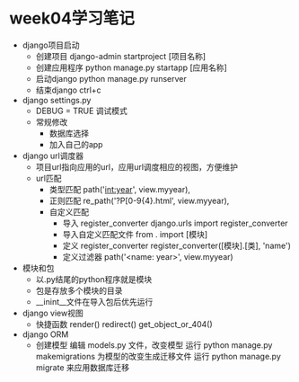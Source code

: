# week04学习笔记

+ django项目启动
	+ 创建项目
			django-admin startproject [项目名称]
	+ 创建应用程序
			python manage.py startapp [应用名称]
	+ 启动django
			python manage.py runserver
	+ 结束django
			ctrl+c
+ django settings.py
	+ DEBUG = TRUE 调试模式
	+ 常规修改
		+ 数据库选择
		+ 加入自己的app
+ django url调度器
	+ 项目url指向应用的url，应用url调度相应的视图，方便维护
	+ url匹配
		+ 类型匹配
				path('<int:year>', view.myyear),
		+ 正则匹配
				re_path('?P<year>[0-9{4}.html', view.myyear),
		+ 自定义匹配
			+ 导入 register_converter
					django.urls import register_converter
			+ 导入自定义匹配文件
					from . import [模块]
			+ 定义 register_converter
					register_converter([模块].[类], 'name')
			+ 定义过滤器
					path('<name: year>', view.myyear)
+ 模块和包
	+ 以.py结尾的python程序就是模块
	+ 包是存放多个模块的目录
	+ __inint__文件在导入包后优先运行
+ django view视图
	+ 快捷函数
			render()
			redirect()
			get_object_or_404()
+ django ORM
	+ 创建模型
			编辑 models.py 文件，改变模型
			运行 python manage.py makemigrations 为模型的改变生成迁移文件
			运行 python manage.py migrate 来应用数据库迁移

